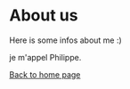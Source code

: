 <h1> About us </h1>

Here is some infos about me :)

je m'appel Philippe.

[Back to home page](index.md)
